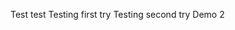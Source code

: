Test test
T e s t i n g   f i r s t   t r y  
 T e s t i n g   s e c o n d   t r y  
 D e m o   2  
 